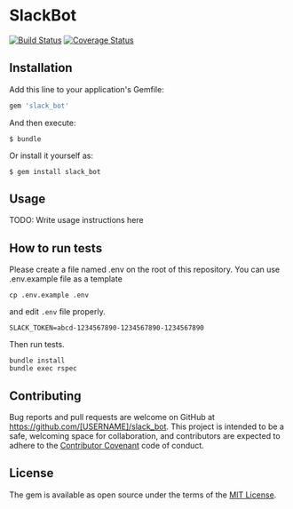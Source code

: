 # SlackBot

[![Build Status](https://travis-ci.org/yuemori/slack_bot.svg)](https://travis-ci.org/yuemori/slack_bot)
[![Coverage Status](https://coveralls.io/repos/yuemori/slack_bot/badge.svg?branch=master&service=github)](https://coveralls.io/github/yuemori/slack_bot?branch=master)

## Installation

Add this line to your application's Gemfile:

```ruby
gem 'slack_bot'
```

And then execute:

    $ bundle

Or install it yourself as:

    $ gem install slack_bot

## Usage

TODO: Write usage instructions here

## How to run tests

Please create a file named .env on the root of this repository. You can use .env.example file as a template

```
cp .env.example .env
```

and edit `.env` file properly.

```
SLACK_TOKEN=abcd-1234567890-1234567890-1234567890
```

Then run tests.

```
bundle install
bundle exec rspec
```

## Contributing

Bug reports and pull requests are welcome on GitHub at https://github.com/[USERNAME]/slack_bot. This project is intended to be a safe, welcoming space for collaboration, and contributors are expected to adhere to the [Contributor Covenant](contributor-covenant.org) code of conduct.


## License

The gem is available as open source under the terms of the [MIT License](http://opensource.org/licenses/MIT).

